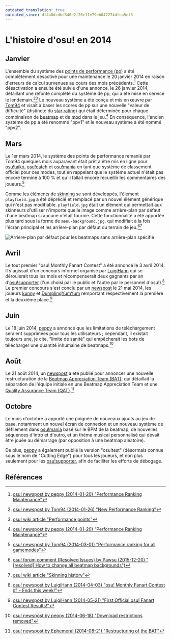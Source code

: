 ```yaml
---
outdated_translation: true
outdated_since: df4b0dcdbd340e2f26e11e79eb047274dfcb5ef3
---
```


<!--TODO: The reference format was changed in https://github.com/ppy/osu-wiki/pull/8876. To update this article, please take a look if format adjustments of the "references" section are required.-->

# L'histoire d'osu! en 2014

## Janvier

L'ensemble du système des [points de performance (pp)](/wiki/Performance_points) a été complètement désactivé pour une maintenance le 20 janvier 2014 en raison d'erreurs de calcul survenues au cours des mois précédents.[^ranking-maintenance] Cette désactivation a ensuite été suivie d'une annonce, le 26 janvier 2014, détaillant une refonte complète du système de pp, qui a été mise en service le lendemain.[^new-perf-ranking][^pp-article] Le nouveau système a été conçu et mis en œuvre par [Tom94](https://osu.ppy.sh/users/1857058) et visait à baser les scores de pp sur une nouvelle "valeur de difficulté" (distincte du [star rating](/wiki/Beatmap/Star_rating)) qui était déterminée pour chaque combinaison de [beatmap](/wiki/Beatmap) et de [mod](/wiki/Gameplay/Game_modifier) dans le jeu.[^ranking-maintenance] En conséquence, l'ancien système de pp a été renommé "ppv1" et le nouveau système a été nommé "ppv2".

## Mars

Le 1er mars 2014, le système des points de performance remanié par Tom94 quelques mois auparavant était prêt à être mis en ligne pour [osu!taiko](/wiki/Game_mode/osu!taiko), [osu!catch](/wiki/Game_mode/osu!catch) et [osu!mania](/wiki/Game_mode/osu!mania) en tant que système de classement officiel pour ces modes, tout en rappelant que le système actuel n'était pas encore terminé à 100 % et qu'il fallait encore recueillir les commentaires des joueurs.[^all-game-modes]

Comme les éléments de [skinning](/wiki/Skinning) se sont développés, l'élément `playfield.jpg` a été déprécié et remplacé par un nouvel élément générique qui n'est pas modifiable. `playfield.jpg` était un élément qui permettait aux skinneurs d'utiliser n'importe quelle image comme arrière-plan par défaut d'une beatmap si aucune n'était fournie. Cette fonctionnalité a été apportée plus tard sous la forme de `menu-background.jpg`, qui modifiait à la fois l'écran principal et les arrière-plan par défaut du terrain de jeu.[^change-background][^skinning]

![](img/2014-03_01.jpg "Arrière-plan par défaut pour les beatmaps sans arrière-plan spécifié")

## Avril

Le tout premier "osu! Monthly Fanart Contest" a été annoncé le 3 avril 2014. Il s'agissait d'un concours informel organisé par [LuigiHann](https://osu.ppy.sh/users/1079) qui se déroulerait tous les mois et récompenserait deux gagnants par an d'[osu!supporter](https://osu.ppy.sh/home/support) (l'un choisi par le public et l'autre par le personnel d'osu!).[^fanart] Le premier concours s'est conclu par un [newspost](https://osu.ppy.sh/home/news/2014-05-21-first-official-osu-fanart-contest-results) le 21 mai 2014, les joueurs [kunny](https://osu.ppy.sh/users/3931585) et [DumplingYumYum](https://osu.ppy.sh/users/1715930) remportant respectivement la première et la deuxième place.[^fanart-results]

## Juin

Le 18 juin 2014, [peppy](https://osu.ppy.sh/users/2) a annoncé que les limitations de téléchargement seraient supprimées pour tous les utilisateurs ; cependant, il existait toujours une, je cite, "limite de sanité" qui empêcherait les bots de télécharger une quantité inhumaine de beatmaps.[^download]

## Août

Le 21 août 2014, un [newspost](https://osu.ppy.sh/home/news/2014-08-21-restructuring-of-the-bat) a été publié pour annoncer une nouvelle restructuration de la [Beatmap Appreciation Team (BAT)](/wiki//Modding/Beatmap_Appreciation_Team), qui détaillait la séparation de l'équipe initiale en une Beatmap Appreciation Team et une [Quality Assurance Team (QAT)](/wiki//Modding/Quality_Assurance_Team).[^bat]

## Octobre

Le mois d'octobre a apporté une poignée de nouveaux ajouts au jeu de base, notamment un nouvel écran de connexion et un nouveau système de défilement dans [osu!mania](/wiki/Game_mode/osu!mania) basé sur le BPM de la beatmap, de nouvelles séquences d'intro et d'outro, et un thème musical personnalisé qui devait être jouée au démarrage (par opposition à une beatmap aléatoire).

De plus, [peppy](https://osu.ppy.sh/users/2) a également publié la version "osu!test" (désormais connue sous le nom de "Cutting Edge") pour tous les joueurs, et non plus seulement pour les [osu!supporter](https://osu.ppy.sh/home/support), afin de faciliter les efforts de débogage.

## Références

[^ranking-maintenance]: [osu! newspost by peppy (2014-01-20) "Performance Ranking Maintenance"](https://osu.ppy.sh/home/news/2014-01-20-performance-ranking-maintenance)
[^new-perf-ranking]: [osu! newspost by Tom94 (2014-01-26) "New Performance Ranking"](https://osu.ppy.sh/home/news/2014-01-26-new-performance-ranking)
[^pp-article]: [osu! wiki article "Performance points"](/wiki/Performance_points)
[^all-game-modes]: [osu! newspost by Tom94 (2014-03-01) "Performance ranking for all gamemodes"](https://osu.ppy.sh/home/news/2014-03-01-performance-ranking-for-all-gamemodes)
[^change-background]: [osu! forum comment (Resolved Issues) by Pawsu (2015-12-20) "[resolved] How to change all beatmap backgrounds")](https://osu.ppy.sh/community/forums/topics/397827?start=4749640)
[^skinning]: [osu! wiki article "Skinning history"](/wiki/Skinning/History)
[^fanart]: [osu! newspost by LuigiHann (2014-04-03) "osu! Monthly Fanart Contest #1 - Ends this week!"](https://osu.ppy.sh/home/news/2014-04-03-osu-monthly-fanart-contest-1-ends-this-week)
[^fanart-results]: [osu! newspost by LuigiHann (2014-05-21) "First Official osu! Fanart Contest Results!"](https://osu.ppy.sh/home/news/2014-05-21-first-official-osu-fanart-contest-results)
[^download]: [osu! newspost by peppy (2014-06-18) "Download restrictions removed"](https://osu.ppy.sh/home/news/2014-06-18-download-restrictions-removed)
[^bat]: [osu! newspost by Ephemeral (2014-08-21) "Restructuring of the BAT"](https://osu.ppy.sh/home/news/2014-08-21-restructuring-of-the-bat)
